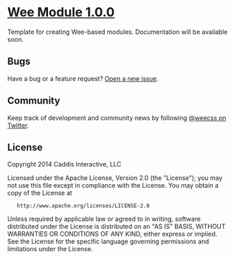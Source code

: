 # [Wee Module 1.0.0](https://github.com/weepower/wee-module)

Template for creating Wee-based modules. Documentation will be available soon.


## Bugs

Have a bug or a feature request? [Open a new issue](https://github.com/weepower/wee-module/issues).


## Community

Keep track of development and community news by following [@weecss on Twitter](https://twitter.com/weecss).


## License

Copyright 2014 Caddis Interactive, LLC

   Licensed under the Apache License, Version 2.0 (the "License");
   you may not use this file except in compliance with the License.
   You may obtain a copy of the License at

       http://www.apache.org/licenses/LICENSE-2.0

   Unless required by applicable law or agreed to in writing, software
   distributed under the License is distributed on an "AS IS" BASIS,
   WITHOUT WARRANTIES OR CONDITIONS OF ANY KIND, either express or implied.
   See the License for the specific language governing permissions and
   limitations under the License.